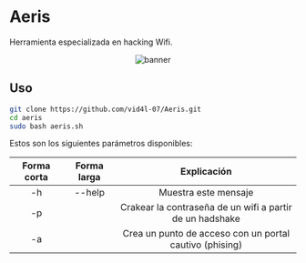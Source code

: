 # Aeris

Herramienta especializada en hacking Wifi.

<p align="center">
  <img src="https://raw.githubusercontent.com/vid4l-07/Aeris/main/github/banner2.png" alt="banner">
</p>

## Uso

```bash
git clone https://github.com/vid4l-07/Aeris.git
cd aeris
sudo bash aeris.sh
```
Estos son los siguientes parámetros disponibles:

| Forma corta | Forma larga | Explicación |
| :----------: | :---------: | :-----------: |
|-h | -\-help| Muestra este mensaje |
|-p||	Crakear la contraseña de un wifi a partir de un hadshake
|-a||	Crea un punto de acceso con un portal cautivo (phising)
